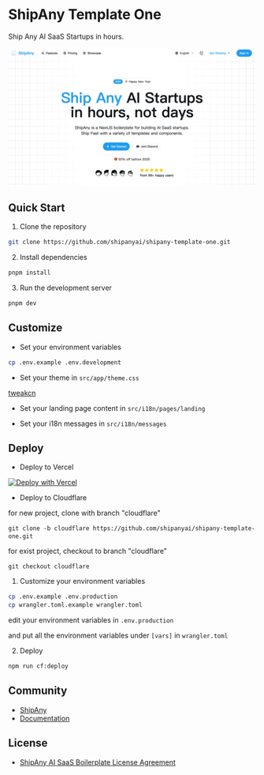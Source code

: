 # ShipAny Template One

Ship Any AI SaaS Startups in hours.

![preview](preview.png)

## Quick Start

1. Clone the repository

```bash
git clone https://github.com/shipanyai/shipany-template-one.git
```

2. Install dependencies

```bash
pnpm install
```

3. Run the development server

```bash
pnpm dev
```

## Customize

- Set your environment variables

```bash
cp .env.example .env.development
```

- Set your theme in `src/app/theme.css`

[tweakcn](https://tweakcn.com/editor/theme)

- Set your landing page content in `src/i18n/pages/landing`

- Set your i18n messages in `src/i18n/messages`

## Deploy

- Deploy to Vercel

[![Deploy with Vercel](https://vercel.com/button)](https://vercel.com/new/clone?repository-url=https%3A%2F%2Fgithub.com%2Fshipanyai%2Fshipany-template-one&project-name=my-shipany-project&repository-name=my-shipany-project&redirect-url=https%3A%2F%2Fshipany.ai&demo-title=ShipAny&demo-description=Ship%20Any%20AI%20Startup%20in%20hours%2C%20not%20days&demo-url=https%3A%2F%2Fshipany.ai&demo-image=https%3A%2F%2Fpbs.twimg.com%2Fmedia%2FGgGSW3La8AAGJgU%3Fformat%3Djpg%26name%3Dlarge)

- Deploy to Cloudflare

for new project, clone with branch "cloudflare"

```shell
git clone -b cloudflare https://github.com/shipanyai/shipany-template-one.git
```

for exist project, checkout to branch "cloudflare"

```shell
git checkout cloudflare
```

1. Customize your environment variables

```bash
cp .env.example .env.production
cp wrangler.toml.example wrangler.toml
```

edit your environment variables in `.env.production`

and put all the environment variables under `[vars]` in `wrangler.toml`

2. Deploy

```bash
npm run cf:deploy
```

## Community

- [ShipAny](https://shipany.ai)
- [Documentation](https://docs.shipany.ai)

## License

- [ShipAny AI SaaS Boilerplate License Agreement](LICENSE)
